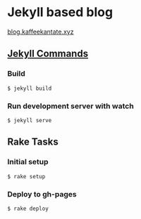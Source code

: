 # Jekyll based blog

[blog.kaffeekantate.xyz](https://blog.kaffeekantate.xyz/)

## [Jekyll Commands](https://jekyllrb.com/docs/usage/)

### Build

```shell
$ jekyll build
```

### Run development server with watch

```shell
$ jekyll serve
```

## Rake Tasks

### Initial setup

```shell
$ rake setup
```

### Deploy to gh-pages

```shell
$ rake deploy
```
